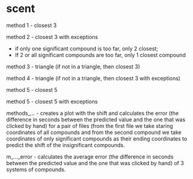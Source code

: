 # scent
method 1 - closest 3

method 2 - closest 3  with exceptions 
- if only one significant compound is too far, only 2 closest;
- If 2 or all significant compounds are too far, only 1 closest compound

method 3 - triangle (if not in a triangle, then closest 3)

method 4 - triangle (if not in a triangle, then closest 3 with exceptions)

method 5 - closest 5

method 5 - closest 5 with exceptions


methods_... - creates a plot with the shift and calculates the error (the difference in seconds between the predicted value and the one that was clicked by hand) for a pair of files (from the first file we take staring coordinates of all compounds and from the second compound we take coordinates of only significant compounds as their ending coordinates to predict the shift of the insignificant compounds.

m_..._error - calculates the average error (the difference in seconds between the predicted value and the one that was clicked by hand) of 3 systems of compounds.
